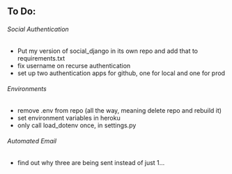## To Do:
###### Social Authentication
  - Put my version of social_django in its own repo and add that to requirements.txt 
  - fix username on recurse authentication
  - set up two authentication apps for github, one for local and one for prod

###### Environments
  - remove .env from repo (all the way, meaning delete repo and rebuild it)
  - set environment variables in heroku
  - only call load_dotenv once, in settings.py

###### Automated Email
  - find out why three are being sent instead of just 1...